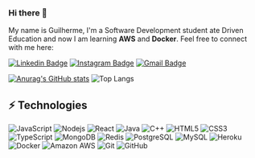 ### Hi there 👋
My name is Guilherme, I'm a Software Development student ate Driven Education and now I am learning <strong>AWS</strong> and <strong>Docker</strong>.  Feel free to connect with me here:

[![Linkedin Badge](https://img.shields.io/badge/-guilhermepolicarpio-blue?style=flat-square&logo=Linkedin&logoColor=white&link=https://www.linkedin.com/in/guilhermepolicarpio/)](https://www.linkedin.com/in/guilhermepolicarpio/)
[![Instagram Badge](https://img.shields.io/badge/-guilhermepolicarpio-purple?style=flat-square&logo=instagram&logoColor=white&link=https://instagram.com/guipolicarpio/)](https://instagram.com/guipolicarpio)
[![Gmail Badge](https://img.shields.io/badge/-guilhermepolicarpio@gmail.com-c14438?style=flat-square&logo=Gmail&logoColor=white&link=mailto:guilhermepolicarpio@gmail.com)](mailto:guilhermepolicarpio@gmail.com)


[![Anurag's GitHub stats](https://github-readme-stats.vercel.app/api?username=guilhermepolicarpio)](https://github.com/anuraghazra/github-readme-stats)
![Top Langs](https://github-readme-stats.vercel.app/api/top-langs/?username=guilhermepolicarpio&hide=TeX&layout=compact)
## ⚡ Technologies

![JavaScript](https://img.shields.io/badge/-JavaScript-black?style=flat-square&logo=javascript)
![Nodejs](https://img.shields.io/badge/-Nodejs-black?style=flat-square&logo=Node.js)
![React](https://img.shields.io/badge/-React-black?style=flat-square&logo=react)
![Java](https://img.shields.io/badge/-java-E34A86?style=flat-square&logo=java)
![C++](https://img.shields.io/badge/-C++-00599C?style=flat-square&logo=c)
![HTML5](https://img.shields.io/badge/-HTML5-E34F26?style=flat-square&logo=html5&logoColor=white)
![CSS3](https://img.shields.io/badge/-CSS3-1572B6?style=flat-square&logo=css3)
![TypeScript](https://img.shields.io/badge/-TypeScript-007ACC?style=flat-square&logo=typescript)
![MongoDB](https://img.shields.io/badge/-MongoDB-black?style=flat-square&logo=mongodb)
![Redis](https://img.shields.io/badge/-Redis-black?style=flat-square&logo=Redis)
![PostgreSQL](https://img.shields.io/badge/-PostgreSQL-336791?style=flat-square&logo=postgresql)
![MySQL](https://img.shields.io/badge/-MySQL-black?style=flat-square&logo=mysql)
![Heroku](https://img.shields.io/badge/-Heroku-430098?style=flat-square&logo=heroku)
![Docker](https://img.shields.io/badge/-Docker-black?style=flat-square&logo=docker)
![Amazon AWS](https://img.shields.io/badge/Amazon%20AWS-232F3E?style=flat-square&logo=amazon-aws)
![Git](https://img.shields.io/badge/-Git-black?style=flat-square&logo=git)
![GitHub](https://img.shields.io/badge/-GitHub-181717?style=flat-square&logo=github)

<!--
**guilhermepolicarpio/guilhermepolicarpio** is a ✨ _special_ ✨ repository because its `README.md` (this file) appears on your GitHub profile.

Here are some ideas to get you started:

- 🔭 I’m currently working on ...
- 🌱 I’m currently learning ...
- 👯 I’m looking to collaborate on ...
- 🤔 I’m looking for help with ...
- 💬 Ask me about ...
- 📫 How to reach me: ...
- 😄 Pronouns: ...
- ⚡ Fun fact: ...
-->

